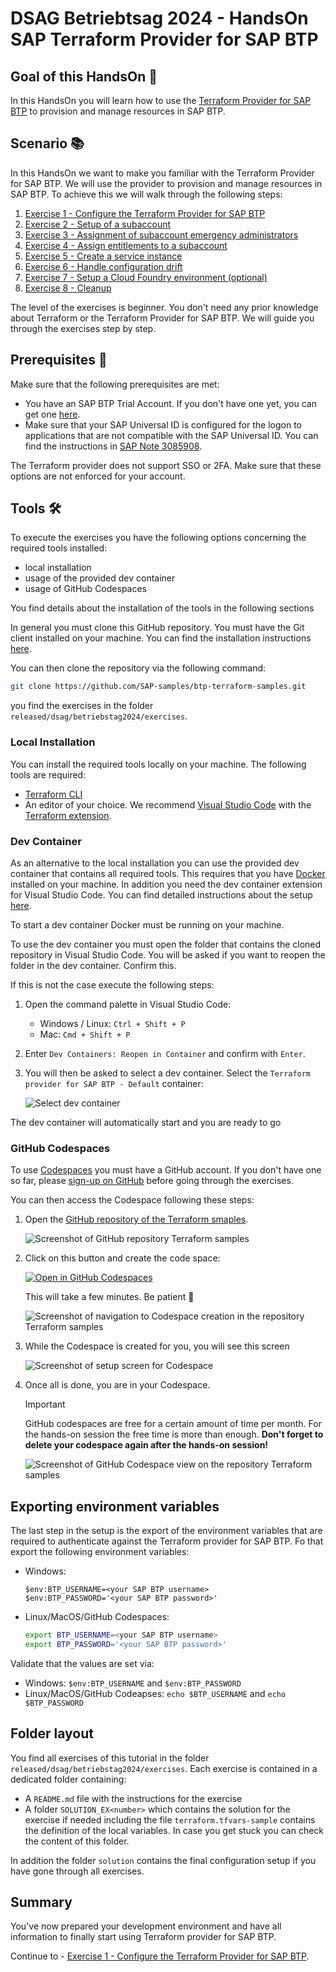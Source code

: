 # DSAG Betriebtsag 2024 - HandsOn SAP Terraform Provider for SAP BTP

## Goal of this HandsOn 🎯

In this HandsOn you will learn how to use the [Terraform Provider for SAP BTP](https://registry.terraform.io/providers/SAP/cp/latest/docs) to provision and manage resources in SAP BTP.

## Scenario 📚

In this HandsOn we want to make you familiar with the Terraform Provider for SAP BTP. We will use the provider to provision and manage resources in SAP BTP. To achieve this we will walk through the following steps:

1. [Exercise 1 - Configure the Terraform Provider for SAP BTP](exercises/EXERCISE1/README.md)
1. [Exercise 2 - Setup of a subaccount](exercises/EXERCISE2/README.md)
1. [Exercise 3 - Assignment of subaccount emergency administrators](exercises/EXERCISE3/README.md)
1. [Exercise 4 - Assign entitlements to a subaccount](exercises/EXERCISE4/README.md)
1. [Exercise 5 - Create a service instance](exercises/EXERCISE5/README.md)
1. [Exercise 6 - Handle configuration drift](exercises/EXERCISE6/README.md)
1. [Exercise 7 - Setup a Cloud Foundry environment (optional)](exercises/EXERCISE7/README.md)
1. [Exercise 8 - Cleanup](exercises/EXERCISE8/README.md)

The level of the exercises is beginner. You don't need any prior knowledge about Terraform or the Terraform Provider for SAP BTP. We will guide you through the exercises step by step.

## Prerequisites 📝

Make sure that the following prerequisites are met:

- You have an SAP BTP Trial Account. If you don't have one yet, you can get one [here](https://developers.sap.com/tutorials/hcp-create-trial-account.html).
- Make sure that your SAP Universal ID is configured for the logon to applications that are not compatible with the SAP Universal ID. You can find the instructions in [SAP Note 3085908](https://me.sap.com/notes/3085908).

The Terraform provider does not support SSO or 2FA. Make sure that these options are not enforced for your account.

## Tools 🛠️

To execute the exercises you have the following options concerning the required tools installed:

- local installation
- usage of the provided dev container
- usage of GitHub Codespaces

You find details about the installation of the tools in the following sections

In general you must clone this GitHub repository. You must have the Git client installed on your machine. You can find the installation instructions [here](https://git-scm.com/downloads).

You can then clone the repository via the following command:

```bash
git clone https://github.com/SAP-samples/btp-terraform-samples.git
```

you find the exercises in the folder `released/dsag/betriebstag2024/exercises`.

### Local Installation

You can install the required tools locally on your machine. The following tools are required:

- [Terraform CLI](https://developer.hashicorp.com/terraform/install?product_intent=terraform)
- An editor of your choice. We recommend [Visual Studio Code](https://code.visualstudio.com/Download) with the [Terraform extension](https://marketplace.visualstudio.com/items?itemName=HashiCorp.terraform).

### Dev Container

As an alternative to the local installation you can use the provided dev container that contains all required tools. This requires that you have [Docker](https://www.docker.com/products/docker-desktop) installed on your machine. In addition you need the dev container extension for Visual Studio Code. You can find detailed instructions about the setup [here](https://code.visualstudio.com/docs/devcontainers/containers#_getting-started).

To start a dev container Docker must be running on your machine.

To use the dev container you must open the folder that contains the cloned repository in Visual Studio Code. You will be asked if you want to reopen the folder in the dev container. Confirm this.

If this is not the case execute the following steps:

1. Open the command palette in Visual Studio Code:

    - Windows / Linux: `Ctrl + Shift + P`
    - Mac: `Cmd + Shift + P`

2. Enter `Dev Containers: Reopen in Container` and confirm with `Enter`.

3. You will then be asked to select a dev container. Select the `Terraform provider for SAP BTP - Default` container:

    ![Select dev container](assets/devcontainer-selection.png)

The dev container will automatically start and you are ready to go

### GitHub Codespaces

To use [Codespaces](https://docs.github.com/codespaces/overview) you must have a GitHub account. If you don't have one so far, please [sign-up on GitHub](https://github.com/signup) before going through the exercises.

You can then access the Codespace following these steps:

1. Open the [GitHub repository of the Terraform smaples](https://github.com/SAP-samples/btp-terraform-samples).

    ![Screenshot of GitHub repository Terraform samples](assets/repo-terraform-samples.png)

2. Click on this button and create the code space:

   [![Open in GitHub Codespaces](https://github.com/codespaces/badge.svg)](https://github.com/codespaces/new?hide_repo_select=true&ref=main&repo=656281656&skip_quickstart=true&machine=basicLinux32gb&geo=EuropeWest&devcontainer_path=.devcontainer%2Fdevcontainer.json)

    This will take a few minutes. Be patient 🙂

    ![Screenshot of navigation to Codespace creation in the repository Terraform samples](assets/codespace-creation.png)

3. While the Codespace is created for you, you will see this screen

    ![Screenshot of setup screen for Codespace](assets/codespace-setup-process.png)

4. Once all is done, you are in your Codespace.

    > [!IMPORTANT]
    > GitHub codespaces are free for a certain amount of time per month. For the hands-on session the free time is more than enough. **Don't forget to delete your codespace again after the hands-on session!**

    ![Screenshot of GitHub Codespace view on the repository Terraform samples](assets/codespace-screen.png)

## Exporting environment variables

The last step in the setup is the export of the environment variables that are required to authenticate against the Terraform provider for SAP BTP. Fo that export the following environment variables:

- Windows:

    ```pwsh
    $env:BTP_USERNAME=<your SAP BTP username>
    $env:BTP_PASSWORD='<your SAP BTP password>'
    ```

- Linux/MacOS/GitHub Codespaces:

    ```bash
    export BTP_USERNAME=<your SAP BTP username>
    export BTP_PASSWORD='<your SAP BTP password>'
    ```

Validate that the values are set via:

- Windows: `$env:BTP_USERNAME` and `$env:BTP_PASSWORD`
- Linux/MacOS/GitHub Codeapses: `echo $BTP_USERNAME` and `echo $BTP_PASSWORD`

## Folder layout

You find all exercises of this tutorial in the folder `released/dsag/betriebstag2024/exercises`. Each exercise is contained in a dedicated folder containing:

- A `README.md` file with the instructions for the exercise
- A folder `SOLUTION_EX<number>` which contains the solution for the exercise if needed including the file `terraform.tfvars-sample` contains the definition of the local variables. In case you get stuck you can check the content of this folder.  

In addition the folder `solution` contains the final configuration setup if you have gone through all exercises.

## Summary

You've now prepared your development environment and have all information to finally start using Terraform provider for SAP BTP.  

Continue to - [Exercise 1 - Configure the Terraform Provider for SAP BTP](exercises/EXERCISE1/README.md).
